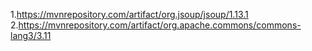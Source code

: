 1.https://mvnrepository.com/artifact/org.jsoup/jsoup/1.13.1
2.https://mvnrepository.com/artifact/org.apache.commons/commons-lang3/3.11